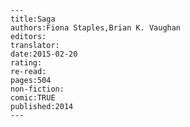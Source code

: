 
    ---
    title:Saga
    authors:Fiona Staples,Brian K. Vaughan
    editors:
    translator:
    date:2015-02-20
    rating:
    re-read:
    pages:504
    non-fiction:
    comic:TRUE
    published:2014
    ---

    